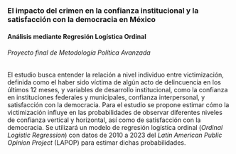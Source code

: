 ### El impacto del crimen en la confianza institucional y la satisfacción con la democracia en México

#### Análisis mediante Regresión Logística Ordinal

###### Proyecto final de Metodología Política Avanzada

El estudio busca entender la relación a nivel individuo entre victimización, definida como el haber sido víctima de algún acto de delincuencia en los últimos 12 meses, y variables de desarrollo institucional, como la confianza en instituciones federales y municipales, confianza interpersonal, y satisfacción con la democracia. Para el estudio se propone estimar cómo la victimización influye en las probabilidades de observar diferentes niveles de confianza vertical y horizontal, así como de satisfacción con la democracia. Se utilizará un modelo de regresión logística ordinal (*Ordinal Logistic Regression*) con datos de 2010 a 2023 del *Latin American Public Opinion Project* (LAPOP) para estimar dichas probabilidades.